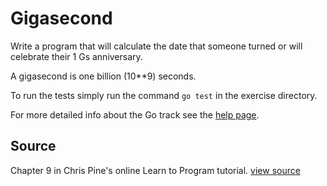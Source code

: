 # Gigasecond

Write a program that will calculate the date that someone turned or will celebrate their 1 Gs anniversary.

A gigasecond is one billion (10**9) seconds.

To run the tests simply run the command `go test` in the exercise directory.

For more detailed info about the Go track see the [help
page](http://help.exercism.io/getting-started-with-go.html).

## Source

Chapter 9 in Chris Pine's online Learn to Program tutorial. [view source](http://pine.fm/LearnToProgram/?Chapter=09)
